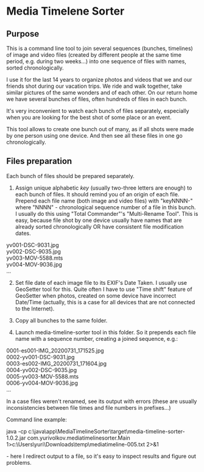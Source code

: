 # Media Timelene Sorter

## Purpose
This is a command line tool to join several sequences (bunches, timelines)
 of image and video files (created by different people at the same time period, e.g. during two weeks...)
 into one sequence of files with names, sorted chronologically.
 
I use it for the last 14 years to organize photos and videos that we and our friends
shot during our vacation trips. We ride and walk together, take similar pictures
of the same wonders and of each other. On our return home we have several bunches of files,
often hundreds of files in each bunch.

It's very inconvenient to watch each bunch of files separately, especially when 
you are looking for the best shot of some place or an event.

This tool allows to create one bunch out of many, as if all shots were made by one person
using one device. And then see all these files in one go chronologically. 

## Files preparation

Each bunch of files should be prepared separately.

1. Assign unique alphabetic *key* (usually two-three letters are enough) to each bunch of files.
It should remind you of an origin of each file.  
Prepend each file name (both image and video files) with "keyNNNN-" where "NNNN" - 
chronological sequence number of a file in this bunch. I usually do this using 
"Total Commander"'s "Multi-Rename Tool". This is easy, because file shot by one device
usually have names that are already sorted chronologically OR have consistent 
file modification dates.

yv001-DSC-9031.jpg  
yv002-DSC-9035.jpg  
yv003-MOV-5588.mts  
yv004-MOV-9036.jpg  
...
   
2. Set file date of each image file to its EXIF's Date Taken. I usually use GeoSetter
tool for this. Quite often I have to use "Time shift" feature of GeoSetter when photos,
created on some device have incorrect Date/Time 
(actually, this is a case for all devices that are not connected to the Internet).

3. Copy all bunches to the same folder. 

4. Launch  media-timeline-sorter tool in this folder. So it prepends each file name with a sequence number, 
creating a joined sequence, e.g.:

0001-es001-IMG_20200731_171525.jpg  
0002-yv001-DSC-9031.jpg  
0003-es002-IMG_20200731_171604.jpg  
0004-yv002-DSC-9035.jpg  
0005-yv003-MOV-5588.mts  
0006-yv004-MOV-9036.jpg  
...

In a case files weren't renamed, see its output with errors (these are usually 
inconsistencies between file times and file numbers in prefixes...)
 
Command line example:

java -cp c:\java\app\MediaTimelineSorter\target\media-timeline-sorter-1.0.2.jar com.yurivolkov.mediatimelinesorter.Main 1>c:\Users\yuri\Downloads\temp\mediatimeline-005.txt 2>&1

\- here I redirect output to a file, so it's easy to inspect results and figure out problems.